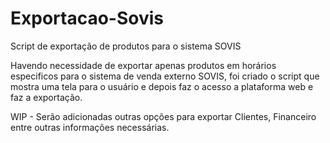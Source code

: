 # Exportacao-Sovis
Script de exportação de produtos para o sistema SOVIS

Havendo necessidade de exportar apenas produtos em horários especificos para o sistema de venda externo SOVIS, foi criado o script que mostra uma tela para o usuário e depois faz o acesso a plataforma web e faz a exportação.

WIP - Serão adicionadas outras opções para exportar Clientes, Financeiro entre outras informações necessárias.
